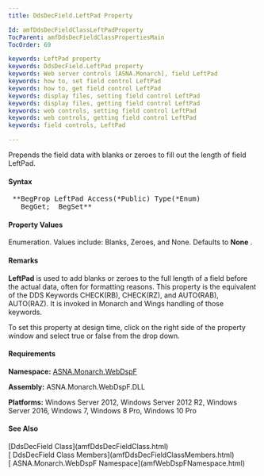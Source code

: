 ```yaml
---
title: DdsDecField.LeftPad Property

Id: amfDdsDecFieldClassLeftPadProperty
TocParent: amfDdsDecFieldClassPropertiesMain
TocOrder: 69

keywords: LeftPad property
keywords: DdsDecField.LeftPad property
keywords: Web server controls [ASNA.Monarch], field LeftPad
keywords: how to, set field control LeftPad
keywords: how to, get field control LeftPad
keywords: display files, setting field control LeftPad
keywords: display files, getting field control LeftPad
keywords: web controls, setting field control LeftPad
keywords: web controls, getting field control LeftPad
keywords: field controls, LeftPad

---
```


Prepends the field data with blanks or zeroes to fill out the length of field LeftPad.

#### Syntax
<pre class="syntax"> **BegProp LeftPad Access(*Public) Type(*Enum)
   BegGet;  BegSet** </pre>

#### Property Values
Enumeration. Values include: Blanks, Zeroes, and None. Defaults to **None** . 

#### Remarks
**LeftPad** is used to add blanks or zeroes to the full length of a field before the actual data, often for formatting reasons. This property is the equivalent of the DDS Keywords CHECK(RB), CHECK(RZ), and AUTO(RAB), AUTO(RAZ). It is invoked in Monarch and Wings handling of those keywords.

To set this property at design time, click on the right side of the property window and select true or false from the drop down.

#### Requirements
**Namespace:** [ASNA.Monarch.WebDspF](amfWebDspFNamespace.html)

**Assembly:** ASNA.Monarch.WebDspF.DLL

**Platforms:** Windows Server 2012, Windows Server 2012 R2, Windows Server 2016, Windows 7, Windows 8 Pro, Windows 10 Pro

####  See Also
<dl />
      [DdsDecField
      Class](amfDdsDecFieldClass.html)
      <br />
      [
      DdsDecField Class Members](amfDdsDecFieldClassMembers.html)
      <br />
      [
      ASNA.Monarch.WebDspF Namespace](amfWebDspFNamespace.html)

